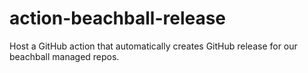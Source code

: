 # action-beachball-release
Host a GitHub action that automatically creates GitHub release for our beachball managed repos.
